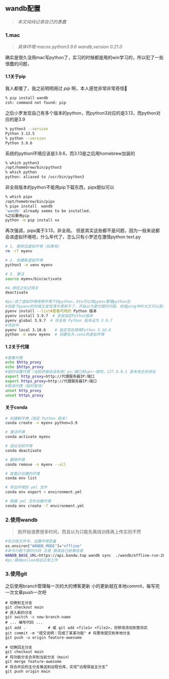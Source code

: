 ## wandb配置
> *本文纯纯记录自己的愚蠢*

### 1.mac
> *具体环境 macos  python3.9.6  wandb,version 0.21.0*

确实是很久没用mac写python了，实习的时候都是用的win学习的，所以犯了一些很蠢的问题，

#### 1.1关于pip

我人都傻了，我之前明明用过 *pip* 啊，本人感觉非常非常奇怪🤔
```zsh
% pip install wandb
zsh: command not found: pip
```
之后小罗发现自己有多个版本的python，而python3对应的是3.13，而python对应的是3.9
```zsh
% python3 --version
Python 3.13.5
% python --version
Python 3.9.6
```
系统的python环境应该是3.9.6，而3.13是之后用homebrew加装的
```zsh
% which python3
/opt/homebrew/bin/python3
% which python
python: aliased to /usr/bin/python3
```
非全局版本的python不能用pip下载东西，pipx貌似可以
```zsh
% which pipx
/opt/homebrew/bin/pipx
% pipx install  wandb
'wandb' already seems to be installed.
%之后要用pip
python -m pip install xx
```
再次强调，pipx属于3.13，非全局。
但是其实这些都不是问题，因为一般来说都会进虚拟环境吧，什么年代了，怎么只有小罗还在激情python text.py

```zsh
# 1. 删除旧虚拟环境（如果有）
rm -rf myenv

# 2. 创建新虚拟环境
python3 -m venv myenv

# 3. 激活
source myenv/bin/activate

#4.用完之后记得关
deactivate

#ps:进了虚拟环境得用环境下的python，btw可以用pyenv管理python包
#但是下pyenv的时候又发现清华源用不了，开始以为是代理的问题，但是ping中科大又可以真实奇怪
pyenv install --list#查看可用的 Python 版本
pyenv install 3.9.7  # 安装指定Python版本
pyenv global 3.9.7  # 将全局 Python 版本设为 3.9.7
#项目中
pyenv local 3.10.6    # 指定项目使用Python 3.10.6
python -m venv myenv  # 创建名为.venv的虚拟环境
```


#### 1.2关于代理
```zsh
#查看代理
echo $http_proxy
echo $https_proxy
#临时设置代理（当前终端会话有效）ps:端口和vpn一致哈，127.0.0.1 是本地主机地址
export http_proxy=http://代理服务器IP:端口
export https_proxy=http://代理服务器IP:端口
#取消代理（临时取消）
unset http_proxy
unset https_proxy
```

#### 关于conda
```zsh
# 创建新环境（指定 Python 版本）
conda create -n myenv python=3.9

# 激活环境
conda activate myenv

# 退出当前环境
conda deactivate

# 删除环境
conda remove -n myenv --all

# 查看已创建的环境
conda env list

# 导出环境到 yml 文件
conda env export > environment.yml

# 根据 yml 文件创建环境
conda env create -f environment.yml
```

### 2.使用wandb
> 刚开始浪费很多时间，而且以为只能先离线训练再上传实则不然
```zsh
#在训练文件中，设置环境变量
os.environ["WANDB_MODE"]="offline"
#命令行跑下面的代码 注意 换成自己结果目录
WANDB_BASE_URL=https://api.bandw.top wandb sync  ./wandb/offline-run-20250729_210116-wds9z56w 
#ps:换成online依旧正常工作
```
### 3.使用git
之后使用branch管理每一次的大的博客更新
小的更新就在本地commit，每写完一次文章push一次吧

```
# 切换到主分支
git checkout main
# 进入新的分支
git switch -c new-branch-name
# ... 编写代码 ...
git add .          # 或 git add <file1> <file2>，将修改添加到暂存区
git commit -m "提交说明：完成了某某功能" # 将更改提交到本地分支
git push -u origin feature-awesome

# 切换回主分支
git checkout main
# 将功能分支合并到当前分支（main）
git merge feature-awesome
# 将合并后的主分支推送到远程仓库，实现“远程保留主分支”
git push origin main
